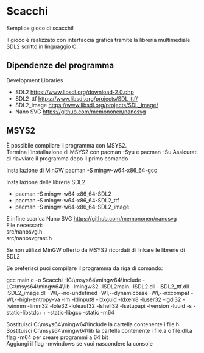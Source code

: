 # Scacchi
Semplice gioco di scacchi!

Il gioco è realizzato con interfaccia grafica tramite la libreria multimediale SDL2 scritto in linguaggio C.

## Dipendenze del programma
Development Libraries
- SDL2 https://www.libsdl.org/download-2.0.php
- SDL2_ttf https://www.libsdl.org/projects/SDL_ttf/
- SDL2_image https://www.libsdl.org/projects/SDL_image/
- Nano SVG https://github.com/memononen/nanosvg

## MSYS2
È possibile compilare il programma con MSYS2.<br>
Termina l'installazione di MSYS2 con pacman -Syu e pacman -Su
Assicurati di riavviare il programma dopo il primo comando

Installazione di MinGW
pacman -S mingw-w64-x86_64-gcc

Installazione delle librerie SDL2
- pacman -S mingw-w64-x86_64-SDL2
- pacman -S mingw-w64-x86_64-SDL2_ttf
- pacman -S mingw-w64-x86_64-SDL2_image

E infine scarica Nano SVG https://github.com/memononen/nanosvg<br>
File necessari:<br>
src/nanosvg.h<br>
src/nanosvgrast.h<br>

Se non utilizzi MinGW offerto da MSYS2 ricordati di linkare le librerie di SDL2

Se preferisci puoi compilare il programma da riga di comando:

gcc main.c -o Scacchi -IC:\msys64\mingw64\include -LC:\msys64\mingw64\lib -lmingw32 -lSDL2main -lSDL2.dll -lSDL2_ttf.dll -lSDL2_image.dll -Wl,--no-undefined -Wl,--dynamicbase -Wl,--nxcompat -Wl,--high-entropy-va -lm -ldinput8 -ldxguid -ldxerr8 -luser32 -lgdi32 -lwinmm -limm32 -lole32 -loleaut32 -lshell32 -lsetupapi -lversion -luuid -s -static-libstdc++ -static-libgcc -static -m64

Sostituisci C:\msys64\mingw64\include la cartella contenente i file.h<br>
Sostituisci C:\msys64\mingw64\lib la cartella contenente i file.a o file.dll.a<br>
flag -m64 per creare programmi a 64 bit<br>
Aggiungi il flag -mwindows se vuoi nascondere la console<br>
